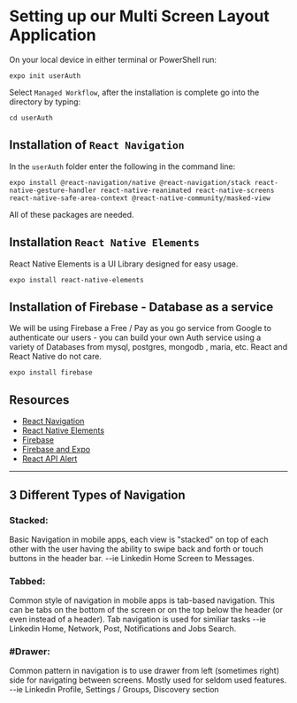 # Setting up our Multi Screen Layout Application

On your local device in either terminal or PowerShell run:

`expo init userAuth`

Select `Managed Workflow`, after the installation is complete go into the directory by typing:

`cd userAuth`

## Installation of `React Navigation`

In the `userAuth` folder enter the following in the command line:

```
expo install @react-navigation/native @react-navigation/stack react-native-gesture-handler react-native-reanimated react-native-screens react-native-safe-area-context @react-native-community/masked-view
```

All of these packages are needed.

## Installation `React Native Elements`

React Native Elements is a UI Library designed for easy usage.

```
expo install react-native-elements
```

## Installation of Firebase - Database as a service

We will be using Firebase a Free / Pay as you go service from Google to authenticate our users - you can build your own Auth service using a variety of Databases from mysql, postgres, mongodb , maria, etc. React and React Native do not care.

```
expo install firebase
```

## Resources
- [React Navigation](https://reactnavigation.org/)
- [React Native Elements](https://reactnativeelements.com/)
- [Firebase](https://firebase.google.com/)
- [Firebase and Expo](https://docs.expo.io/guides/using-firebase/)
- [React API Alert](https://reactnative.dev/docs/alert)

---

## 3 Different Types of Navigation

### Stacked:
Basic Navigation in mobile apps, each view is "stacked" on top of each other with the user having the ability to swipe back and forth or touch buttons in the header bar. --ie Linkedin Home Screen to Messages.

### Tabbed:
Common style of navigation in mobile apps is tab-based navigation. This can be tabs on the bottom of the screen or on the top below the header (or even instead of a header). Tab navigation is used for similiar tasks --ie Linkedin Home, Network, Post, Notifications and Jobs Search.

### #Drawer:
Common pattern in navigation is to use drawer from left (sometimes right) side for navigating between screens. Mostly used for seldom used features. --ie Linkedin Profile, Settings / Groups, Discovery section

